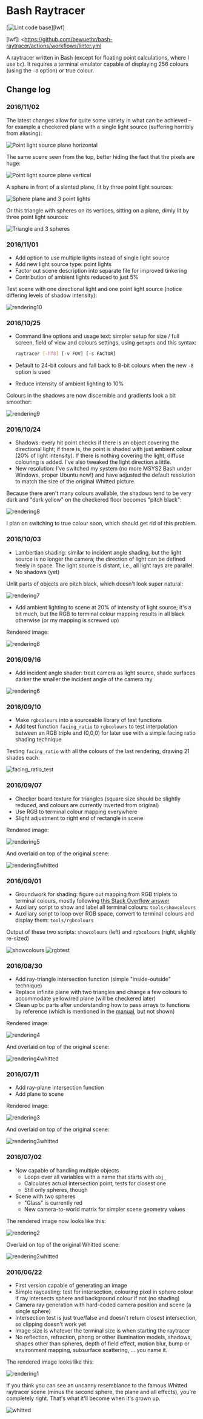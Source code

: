 # Bash Raytracer

[![Lint code base][lbadge]][lwf]

[lbadge]: <https://github.com/bewuethr/bash-raytracer/actions/workflows/linter.yml/badge.svg>
[lwf]: <<https://github.com/bewuethr/bash-raytracer/actions/workflows/linter.yml>

A raytracer written in Bash (except for floating point calculations, where I
use `bc`). It requires a terminal emulator capable of displaying 256 colours
(using the `-8` option) or true colour.

## Change log

### 2016/11/02

The latest changes allow for quite some variety in what can be achieved &ndash;
for example a checkered plane with a single light source (suffering horribly
from aliasing):

![Point light source plane horizontal](images/result20161102a.png)

The same scene seen from the top, better hiding the fact that the pixels are huge:

![Point light source plane vertical](images/result20161102b.png)

A sphere in front of a slanted plane, lit by three point light sources:

![Sphere plane and 3 point lights](images/result20161102c.png)

Or this triangle with spheres on its vertices, sitting on a plane, dimly lit by
three point light sources:

![Triangle and 3 spheres](images/result20161102d.png)

### 2016/11/01

- Add option to use multiple lights instead of single light source
- Add new light source type: point lights
- Factor out scene description into separate file for improved tinkering
- Contribution of ambient lights reduced to just 5%

Test scene with one directional light and one point light source (notice
differing levels of shadow intensity):

![rendering10](images/result20161101.png)

### 2016/10/25

- Command line options and usage text: simpler setup for size / full screen,
  field of view and colours settings, using `getopts` and this syntax:

  ```sh
  raytracer [-hf8] [-v FOV] [-s FACTOR]
  ```

- Default to 24-bit colours and fall back to 8-bit colours when the new `-8`
  option is used
- Reduce intensity of ambient lighting to 10%

Colours in the shadows are now discernible and gradients look a bit smoother:

![rendering9](images/result20161025.png)

### 2016/10/24

- Shadows: every hit point checks if there is an object covering the
  directional light; if there is, the point is shaded with just ambient colour
  (20% of light intensity). If there is nothing covering the light, diffuse
  colouring is added. I've also tweaked the light direction a little.
- New resolution: I've switched my system (no more MSYS2 Bash under Windows,
  proper Ubuntu now!) and have adjusted the default resolution to match the
  size of the original Whitted picture.

Because there aren't many colours available, the shadows tend to be very dark
and "dark yellow" on the checkered floor becomes "pitch black":

![rendering8](images/result20161024.png)

I plan on switching to true colour soon, which should get rid of this problem.

### 2016/10/03

- Lambertian shading: similar to incident angle shading, but the light source
  is no longer the camera; the direction of light can be defined freely in
  space. The light source is distant, i.e., all light rays are parallel.
- No shadows (yet)

Unlit parts of objects are pitch black, which doesn't look super natural:

![rendering7](images/result20161003.png)

- Add ambient lighting to scene at 20% of intensity of light source; it's a bit
  much, but the RGB to terminal colour mapping results in all black otherwise
  (or my mapping is screwed up)

Rendered image:

![rendering8](images/result20161003a.png)

### 2016/09/16

- Add incident angle shader: treat camera as light source, shade surfaces
  darker the smaller the incident angle of the camera ray

![rendering6](images/result20160916.png)

### 2016/09/10

- Make `rgbcolours` into a sourceable library of test functions
- Add test function `facing_ratio` to `rgbcolours` to test interpolation
  between an RGB triple and (0,0,0) for later use with a simple facing ratio
  shading technique

Testing `facing_ratio` with all the colours of the last rendering, drawing 21
shades each:

![facing_ratio_test](images/facing_ratio_test.png)

### 2016/09/07

- Checker board texture for triangles (square size should be slightly reduced,
  and colours are currently inverted from original)
- Use RGB to terminal colour mapping everywhere
- Slight adjustment to right end of rectangle in scene

Rendered image:

![rendering5](images/result20160907.png)

And overlaid on top of the original scene:

![rendering5whitted](images/result20160907_overlay.png)

### 2016/09/01

- Groundwork for shading: figure out mapping from RGB triplets to terminal
  colours, mostly following [this Stack Overflow answer][so]
- Auxiliary script to show and label all terminal colours: `tools/showcolours`
- Auxiliary script to loop over RGB space, convert to terminal colours and
  display them: `tools/rgbcolours`

Output of these two scripts: `showcolours` (left) and `rgbcolours` (right,
slightly re-sized)

![showcolours](images/showcolours.png)
![rgbtest](images/rgbtest.png)

[so]: <https://stackoverflow.com/a/27165165/3266847>

### 2016/08/30

- Add ray-triangle intersection function (simple "inside-outside" technique)
- Replace infinite plane with two triangles and change a few colours to
  accommodate yellow/red plane (will be checkered later)
- Clean up `bc` parts after understanding how to pass arrays to functions by
  reference (which is mentioned in the [manual], but not shown)

Rendered image:

![rendering4](images/result20160830.png)

And overlaid on top of the original scene:

![rendering4whitted](images/result20160830_overlay.png)

[manual]: <https://www.gnu.org/software/bc/manual/html_mono/bc.html#SEC17>

### 2016/07/11

- Add ray-plane intersection function
- Add plane to scene

Rendered image:

![rendering3](images/result20160711.png)

And overlaid on top of the original scene:

![rendering3whitted](images/result20160711_overlay.png)

### 2016/07/02

- Now capable of handling multiple objects
  - Loops over all variables with a name that starts with `obj_`
  - Calculates actual intersection point, tests for closest one
  - Still only spheres, though
- Scene with two spheres
  - "Glass" is currently red
  - New camera-to-world matrix for simpler scene geometry values

The rendered image now looks like this:

![rendering2](images/result20160702.png)

Overlaid on top of the original Whitted scene:

![rendering2whitted](images/result20160702_overlay.png)

### 2016/06/22

- First version capable of generating an image
- Simple raycasting: test for intersection, colouring pixel in sphere colour if
  ray intersects sphere and background colour if not (no shading)
- Camera ray generation with hard-coded camera position and scene (a single
  sphere)
- Intersection test is just true/false and doesn't return closest intersection,
  so clipping doesn't work yet
- Image size is whatever the terminal size is when starting the raytracer
- No reflection, refraction, phong or other illumination models, shadows,
  shapes other than spheres, depth of field effect, motion blur, bump or
  environment mapping, subsurface scattering, ... you name it.

The rendered image looks like this:

![rendering1](images/result20160622.png)

If you think you can see an uncanny resemblance to the famous Whitted raytracer
scene (minus the second sphere, the plane and all effects), you're completely
right. That's what it'll become when it's grown up.

![whitted](images/whitted.jpg)
